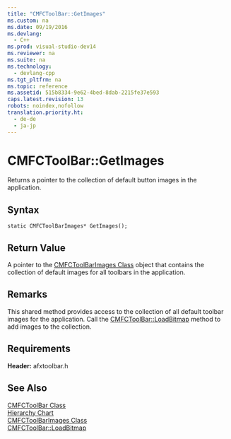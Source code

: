 ```yaml
---
title: "CMFCToolBar::GetImages"
ms.custom: na
ms.date: 09/19/2016
ms.devlang: 
  - C++
ms.prod: visual-studio-dev14
ms.reviewer: na
ms.suite: na
ms.technology: 
  - devlang-cpp
ms.tgt_pltfrm: na
ms.topic: reference
ms.assetid: 515b8334-9e62-4bed-8dab-2215fe37e593
caps.latest.revision: 13
robots: noindex,nofollow
translation.priority.ht: 
  - de-de
  - ja-jp
---
```

# CMFCToolBar::GetImages
Returns a pointer to the collection of default button images in the application.  
  
## Syntax  
  
```  
static CMFCToolBarImages* GetImages();  
```  
  
## Return Value  
 A pointer to the [CMFCToolBarImages Class](../vs140/CMFCToolBarImages-Class.md) object that contains the collection of default images for all toolbars in the application.  
  
## Remarks  
 This shared method provides access to the collection of all default toolbar images for the application. Call the [CMFCToolBar::LoadBitmap](../vs140/CMFCToolBar--LoadBitmap.md) method to add images to the collection.  
  
## Requirements  
 **Header:** afxtoolbar.h  
  
## See Also  
 [CMFCToolBar Class](../Topic/CMFCToolBar%20Class.md)   
 [Hierarchy Chart](../vs140/Hierarchy-Chart.md)   
 [CMFCToolBarImages Class](../vs140/CMFCToolBarImages-Class.md)   
 [CMFCToolBar::LoadBitmap](../vs140/CMFCToolBar--LoadBitmap.md)